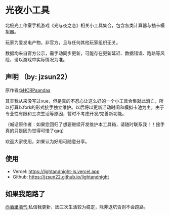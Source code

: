 # 光夜小工具
北极光工作室手机游戏《光与夜之恋》相关小工具集合，包含各类计算器与抽卡模拟器。

玩家为爱发电产物，非官方，且与任何其他玩家组织无关。

数据均来自官方公示，需手动同步更新，可能存在更新延迟、数据错误、跑路等风险，请以游戏中实际情况为准。

## 声明 （by: jzsun22）
原作者[@HCRPaandaa](https://weibo.com/paandaa)

其实我从来没写过vue，但是真的不忍心让这么好的一个小工具合集就此消亡，所以打算以fork的形式接手独立维护。以后将以更新活动时间和模拟卡池为主，由于专业性有限和三次生活等原因，暂时不考虑开发/完善新功能。

（喊话原作者：如果您回归了想要继续开发维护本工具箱，请随时联系我！！接手真的只是因为觉得可惜了qaq）

欢迎大家使用，如果认为好用可随意分享。

## 使用
* Vercel: https://lightandnight-js.vercel.app
* Github: https://jzsun22.github.io/lightandnight

## 如果我跑路了
[@酒里酒气·](https://weibo.com/loveforev2r)私信我更新，因三次生活较为稳定，除非退坑否则不会跑路。
